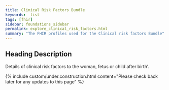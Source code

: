 ```yaml
---
title: Clinical Risk Factors Bundle
keywords:  list
tags: [fhir]
sidebar: foundations_sidebar
permalink: explore_clinical_risk_factors.html
summary: "The FHIR profiles used for the Clinical risk factors Bundle"
---
```

## Heading Description ##
Details of clinical risk factors to the woman, fetus or child after birth’.

{% include custom/under.construction.html content="Please check back later for any updates to this page" %}


